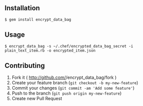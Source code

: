 ## Installation

```
$ gem install encrypt_data_bag
```

## Usage

```
$ encrypt_data_bag -s ~/.chef/encrypted_data_bag_secret -i plain_text_item.rb -o encrypted_item.json
```

## Contributing

1. Fork it ( http://github.com/<my-github-username>/encrypt_data_bag/fork )
2. Create your feature branch (`git checkout -b my-new-feature`)
3. Commit your changes (`git commit -am 'Add some feature'`)
4. Push to the branch (`git push origin my-new-feature`)
5. Create new Pull Request
